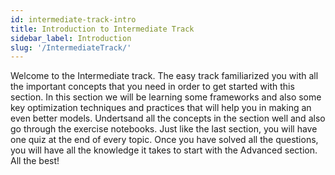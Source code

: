 ```yaml
---
id: intermediate-track-intro
title: Introduction to Intermediate Track
sidebar_label: Introduction
slug: '/IntermediateTrack/'
---
```


Welcome to the Intermediate track. The easy track familiarized you with all the important concepts that you need in order to get started with this section. In this section we will be learning some frameworks and also some key optimization techniques and practices that will help you in making an even better models. Undertsand all the concepts in the section well and also go through the exercise notebooks. Just like the last section, you will have one quiz at the end of every topic. Once you have solved all the questions, you will have all the knowledge it takes to start with the Advanced section. All the best!
